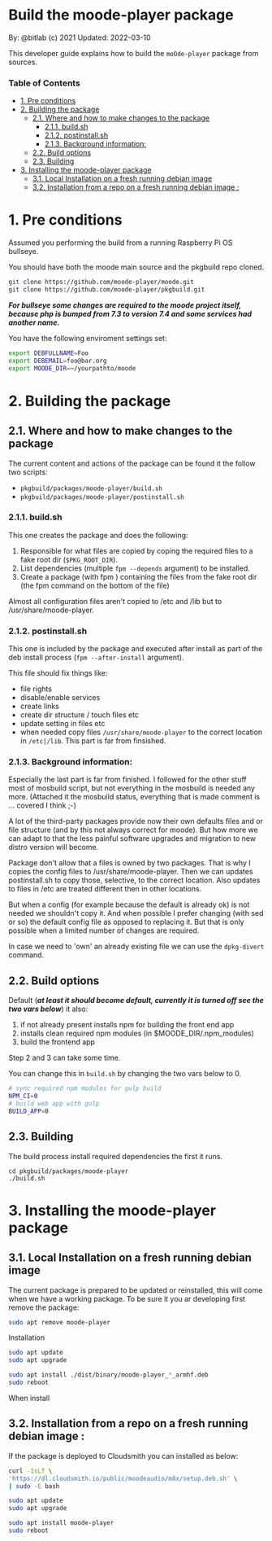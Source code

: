 Build the moode-player package <!-- omit in toc -->
===================================================
By: @bitlab (c) 2021
Updated: 2022-03-10

This developer guide explains how to build the `moOde-player` package from sources.

### Table of Contents <!-- omit in toc -->

- [1. Pre conditions](#1-pre-conditions)
- [2. Building the package](#2-building-the-package)
  - [2.1. Where and how to make changes to the package](#21-where-and-how-to-make-changes-to-the-package)
    - [2.1.1. build.sh](#211-buildsh)
    - [2.1.2. postinstall.sh](#212-postinstallsh)
    - [2.1.3. Background information:](#213-background-information)
  - [2.2. Build options](#22-build-options)
  - [2.3. Building](#23-building)
- [3. Installing the moode-player package](#3-installing-the-moode-player-package)
  - [3.1. Local Installation on a fresh running debian image](#31-local-installation-on-a-fresh-running-debian-image)
  - [3.2. Installation from a repo on a fresh running debian image :](#32-installation-from-a-repo-on-a-fresh-running-debian-image-)

# 1. Pre conditions
Assumed you performing the build from a running Raspberry Pi OS bullseye.

You should have both the moode main source and the pkgbuild repo cloned.
```bash
git clone https://github.com/moode-player/moode.git
git clone https://github.com/moode-player/pkgbuild.git
```
***For bullseye some changes are required to the moode project itself, because php is bumped from 7.3 to version 7.4 and some services had another name.***


You have the following enviroment settings set:
```bash
export DEBFULLNAME=Foo
export DEBEMAIL=foo@bar.org
export MOODE_DIR=~/yourpathto/moode
```

# 2. Building the package

## 2.1. Where and how to make changes to the package

The current content and actions of the package can be found it the follow two scripts:

* `pkgbuild/packages/moode-player/build.sh`
* `pkgbuild/packages/moode-player/postinstall.sh`



### 2.1.1. build.sh

This one creates the package and does the following:

1. Responsible for what files are copied by coping the required files to a fake root dir (`$PKG_ROOT_DIR`).
1. List dependencies (multiple `fpm --depends` argument) to be installed.
1. Create a package (with fpm ) containing the files from the fake root dir (the fpm command on the bottom of the file)

Almost all configuration files aren't copied to /etc and /lib but to /usr/share/moode-player.

### 2.1.2. postinstall.sh

This one is included by the package and executed after install as part of the deb install process (`fpm --after-install` argument).

This file should fix things like:
* file rights
* disable/enable services
* create links
* create dir structure / touch files etc
* update setting in files etc
* when needed copy files `/usr/share/moode-player` to the correct location in `/etc|/lib`. This part is far from finsished.

### 2.1.3. Background information:
Especially the last part is far from finished. I followed for the other stuff most of mosbuild script, but not everything in the mosbuild is needed any more. (Attached it the mosbuild status, everything that is made comment is ... covered I think ;-)

A lot of the third-party packages provide now their own defaults files and or file structure  (and by this not always correct for moode). But how more we can adapt to that the less painful software upgrades and migration to new distro version will become.

Package don't allow that a files is owned by two packages. That is why I copies the config files to /usr/share/moode-player. Then we can updates postinstall.sh to copy those, selective, to the correct location. Also updates to files in /etc are treated different then in other locations.

But when a config (for example because the default is already ok) is not needed we shouldn't copy it.
And when possible I prefer changing (with sed or so) the default config file as opposed to replacing it. But that is only possible when a limited number of changes are required.

In case we need to 'own' an already existing file we can use the `dpkg-divert` command.



## 2.2. Build options
Default (***at least it should become default, currently it is turned off see the two vars below***) it also:
1. if not already present installs npm for building the front end app
1. installs clean required npm modules (in $MOODE_DIR/.npm_modules)
1. build the frontend app

Step 2 and 3 can take some time.

You can change this in `build.sh` by changing the two vars below to 0.
```bash
# sync required npm modules for gulp build
NPM_CI=0
# build web app with gulp
BUILD_APP=0
```

## 2.3. Building
The build process install required dependencies the first it runs.

```
cd pkgbuild/packages/moode-player
./build.sh
```

# 3. Installing the moode-player package
## 3.1. Local Installation on a fresh running debian image

The current package is prepared to be updated or reinstalled, this will come when we have a working package.
To be sure it you ar developing first remove the package:

```bash
sudo apt remove moode-player
```

Installation
```bash
sudo apt update
sudo apt upgrade

sudo apt install ./dist/binary/moode-player_*_armhf.deb
sudo reboot
```

When install

## 3.2. Installation from a repo on a fresh running debian image :

If the package is deployed to Cloudsmith you can installed as below:

```bash
curl -1sLf \
'https://dl.cloudsmith.io/public/moodeaudio/m8x/setup.deb.sh' \
| sudo -E bash

sudo apt update
sudo apt upgrade

sudo apt install moode-player
sudo reboot
```
